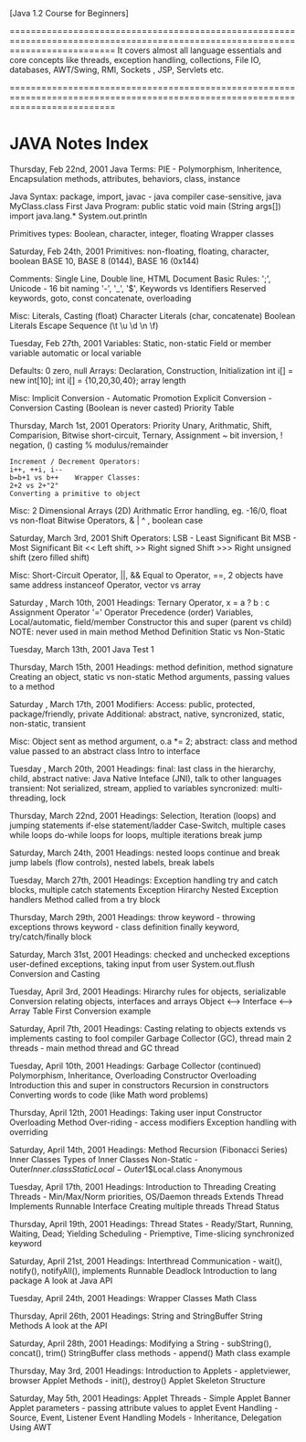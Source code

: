 [Java 1.2 Course for Beginners]

================================================================================================================================
It covers almost all language essentials and core concepts like threads, exception handling, collections, File IO, databases, AWT/Swing, RMI, Sockets , JSP, Servlets etc.

================================================================================================================================

JAVA Notes Index
========
Thursday, Feb 22nd, 2001
Java Terms: 
	PIE - Polymorphism, Inheritence, Encapsulation 
	methods, attributes, behaviors, class, instance 

Java Syntax:
	package, import, javac - java compiler
	case-sensitive, java MyClass.class	First Java Program: 
	public static void main (String args[]) 
	import java.lang.* 
	System.out.println 

Primitives types:
	Boolean, character, integer, floating 
	Wrapper classes


Saturday, Feb 24th, 2001
	Primitives: 
	non-floating, floating, character, boolean 
	BASE 10, BASE 8 (0144), BASE 16 (0x144) 


Comments:
	Single Line, Double line, HTML Document	Basic Rules: 
	';', Unicode - 16 bit naming 
	'-', '_', '$', Keywords vs Identifiers 
	Reserved keywords, goto, const 
	concatenate, overloading 

Misc:
	Literals, Casting (float) 
	Character Literals (char, concatenate) 
	Boolean Literals 
	Escape Sequence (\t \u \d \n \f)



Tuesday, Feb 27th, 2001
	Variables: 
	Static, non-static 
	Field or member variable 
	automatic or local variable 

Defaults:
	0 zero, null	Arrays: 
	Declaration, Construction, Initialization 
	int i[] = new int[10]; 
	int i[] = {10,20,30,40}; array length 


Misc:
	Implicit Conversion - Automatic Promotion 
	Explicit Conversion - Conversion Casting 
	(Boolean is never casted) 
	Priority Table


Thursday, March 1st, 2001
Operators: 
	Priority Unary, Arithmatic, Shift, Comparision, Bitwise 
	short-circuit, Ternary, Assignment 
	~ bit inversion, ! negation, () casting 
	% modulus/remainder 

	Increment / Decrement Operators: 
	i++, ++i, i-- 
	b=b+1 vs b++	Wrapper Classes: 
	2+2 vs 2+"2" 
	Converting a primitive to object 

Misc:
	2 Dimensional Arrays (2D) 
	Arithmatic Error handling, eg. -16/0, float vs non-float
	Bitwise Operators, & | ^ , boolean case


Saturday, March 3rd, 2001
	Shift Operators: 
	LSB - Least Significant Bit 
	MSB - Most Significant Bit 
	<< Left shift, >> Right signed Shift 
	>>> Right unsigned shift (zero filled shift) 

Misc:
	Short-Circuit Operator, ||, && 
	Equal to Operator, ==, 2 objects have same address 
	instanceof Operator, vector vs array


Saturday , March 10th, 2001
Headings: 
	Ternary Operator, x = a ? b : c 
	Assignment Operator '=' 
	Operator Precedence (order) 
	Variables, Local/automatic, field/member 
	Constructor 
	this and super (parent vs child) NOTE: never used in main method
	Method Definition 
	Static vs Non-Static


Tuesday, March 13th, 2001
Java Test 1 


Thursday, March 15th, 2001
Headings: 
	method definition, method signature 
	Creating an object, static vs non-static 
	Method arguments, passing values to a method 


Saturday , March 17th, 2001
Modifiers: 
	Access: public, protected, package/friendly, private 
	Additional: abstract, native, syncronized, static, 
	non-static, transient 

Misc:
	Object sent as method argument, o.a *= 2; 
	abstract: class and method 
	value passed to an abstract class 
	Intro to interface


Tuesday , March 20th, 2001
Headings: 
	final: last class in the hierarchy, child, abstract 
	native: Java Native Inteface (JNI), talk to other languages 
	transient: Not serialized, stream, applied to variables 
	syncronized: multi-threading, lock


Thursday, March 22nd, 2001
Headings: 
	Selection, Iteration (loops) and jumping statements 
	if-else statement/ladder 
	Case-Switch, multiple cases 
	while loops 
	do-while loops 
	for loops, multiple iterations 
	break jump


Saturday, March 24th, 2001
Headings: 
	nested loops 
	continue and break jump 
	labels (flow controls), nested labels, break labels


Tuesday, March 27th, 2001
Headings: 
	Exception handling 
	try and catch blocks, multiple catch statements 
	Exception Hirarchy 
	Nested Exception handlers 
	Method called from a try block


Thursday, March 29th, 2001
Headings: 
	throw keyword - throwing exceptions 
	throws keyword - class definition 
	finally keyword, try/catch/finally block


Saturday, March 31st, 2001
Headings: 
	checked and unchecked exceptions 
	user-defined exceptions, taking input from user 
	System.out.flush 
	Conversion and Casting


Tuesday, April 3rd, 2001
Headings: 
	Hirarchy rules for objects, serializable 
	Conversion relating objects, interfaces and arrays 
	Object <--> Interface <--> Array Table 
	First Conversion example


Saturday, April 7th, 2001
Headings: 
	Casting relating to objects 
	extends vs implements 
	casting to fool compiler 
	Garbage Collector (GC), thread 
	main 2 threads - main method thread and GC thread


Tuesday, April 10th, 2001
Headings: 
	Garbage Collector (continued) 
	Polymorphism, Inheritance, Overloading 
	Constructor Overloading Introduction
	this and super in constructors 
	Recursion in constructors 
	Converting words to code (like Math word problems)


Thursday, April 12th, 2001
Headings: 
	Taking user input 
	Constructor Overloading 
	Method Over-riding - access modifiers
	Exception handling with overriding 


Saturday, April 14th, 2001
Headings: 
	Method Recursion (Fibonacci Series)
	Inner Classes 
	Types of Inner Classes 
	Non-Static - Outer$Inner.class 
	Static Local - Outer$1$Local.class
	Anonymous 

Tuesday, April 17th, 2001
Headings: 
	Introduction to Threading 
	Creating Threads - Min/Max/Norm priorities, OS/Daemon threads 
	Extends Thread 
	Implements Runnable Interface 
	Creating multiple threads 
	Thread Status


Thursday, April 19th, 2001
Headings: 
	Thread States - Ready/Start, Running, Waiting, Dead; Yielding 
	Scheduling - Priemptive, Time-slicing 
	synchronized keyword 


Saturday, April 21st, 2001
Headings: 
	Interthread Communication - wait(), notify(), notifyAll(), implements Runnable
	Deadlock 
	Introduction to lang package 
	A look at Java API


Tuesday, April 24th, 2001
Headings: 
	Wrapper Classes
	Math Class


Thursday, April 26th, 2001
Headings: 
	String and StringBuffer 
	String Methods 
	A look at the API


Saturday, April 28th, 2001
Headings: 
	Modifying a String - subString(), concat(), trim() 
	StringBuffer class methods - append()
	Math class example


Thursday, May 3rd, 2001
Headings: 
	Introduction to Applets - appletviewer, browser
	Applet Methods - init(), destroy() 
	Applet Skeleton Structure


Saturday, May 5th, 2001
Headings: 
	Applet Threads - Simple Applet Banner
	Applet parameters - passing attribute values to applet 
	Event Handling - Source, Event, Listener 
	Event Handling Models - Inheritance, Delegation 
	Using AWT